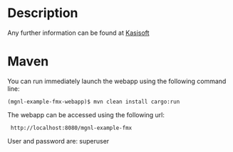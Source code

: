 Description
===========

Any further information can be found at [Kasisoft](https://kasisoft.com)


Maven
=====

You can run immediately launch the webapp using the following command line:

    (mgnl-example-fmx-webapp)$ mvn clean install cargo:run

The webapp can be accessed using the following url:

     http://localhost:8080/mgnl-example-fmx

User and password are: superuser


